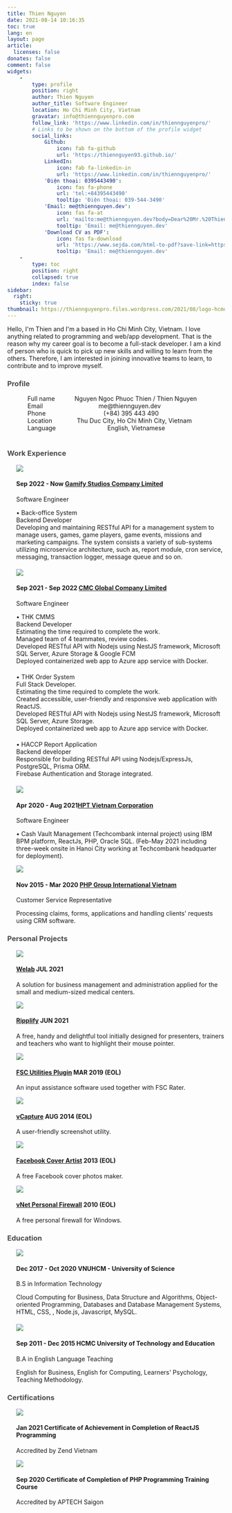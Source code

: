 ```yaml
---
title: Thien Nguyen
date: 2021-08-14 10:16:35
toc: true
lang: en
layout: page
article:
  licenses: false
donates: false
comment: false
widgets:
    - 
        type: profile
        position: right
        author: Thien Nguyen
        author_title: Software Engineer
        location: Ho Chi Minh City, Vietnam
        gravatar: info@thiennguyenpro.com
        follow_link: 'https://www.linkedin.com/in/thiennguyenpro/'
        # Links to be shown on the bottom of the profile widget
        social_links:
            Github:
                icon: fab fa-github
                url: 'https://thiennguyen93.github.io/'
            LinkedIn:
                icon: fab fa-linkedin-in
                url: 'https://www.linkedin.com/in/thiennguyenpro/'
            'Điện thoại: 0395443490':
                icon: fas fa-phone
                url: 'tel:+84395443490'
                tooltip: 'Điện thoại: 039-544-3490'
            'Email: me@thiennguyen.dev':
                icon: fas fa-at
                url: 'mailto:me@thiennguyen.dev?body=Dear%20Mr.%20Thien%20Nguyen%2C%0D%0A'   
                tooltip: 'Email: me@thiennguyen.dev'
            'Download CV as PDF':
                icon: fas fa-download
                url: 'https://www.sejda.com/html-to-pdf?save-link=https://thiennguyen93.github.io/cv&viewportWidth=720&pageSize=A4&pageMargin=20px&pageOrientation=portrait'   
                tooltip: 'Email: me@thiennguyen.dev'
    - 
        type: toc
        position: right
        collapsed: true
        index: false
sidebar:
  right:
    sticky: true
thumbnail: https://thiennguyenpro.files.wordpress.com/2021/08/logo-hcmus.png
---
```

Hello, I'm Thien and I'm a <span id="typed"></span> based in Ho Chi Minh City, Vietnam.
I love anything related to programming and web/app development. That is the reason why my career goal is to become a full-stack developer. I am a kind of person who is quick to pick up new skills and willing to learn from the others. Therefore, I am interested in joining innovative teams to learn, to contribute and to improve myself.

### <span class="tag mr-2 is-info is-size-6"><i class="fas fa-info-circle"></i></span> <span style="color: #4a4a4a;">Profile</span>
<div style="margin-left: 47px; margin-right: 40px; margin-bottom: 40px" >
    <div class="columns is-gapless mb-3">
        <div class="column is-one-fifth"><span class="has-text-weight-bold has-text-grey has-text-grey">Full name</span></div>
        <div class="column"><span class="has-text-grey">Nguyen Ngoc Phuoc Thien / Thien Nguyen</span></div>
    </div>
    <div class="columns is-gapless mb-3">
        <div class="column is-one-fifth"><span class="has-text-weight-bold has-text-grey">Email</span></div>
        <div class="column"><span class="has-text-grey">me@thiennguyen.dev</span></div>
    </div>
    <div class="columns is-gapless mb-3">
        <div class="column is-one-fifth"><span class="has-text-weight-bold has-text-grey">Phone</span></div>
        <div class="column"><span class="has-text-grey">(+84) 395 443 490</span></div>
    </div>
    <div class="columns is-gapless mb-3">
        <div class="column is-one-fifth"><span class="has-text-weight-bold has-text-grey">Location</span></div>
        <div class="column"><span class="has-text-grey">Thu Duc City, Ho Chi Minh City, Vietnam</span></div>
    </div>
    <div class="columns is-gapless mb-3">
        <div class="column is-one-fifth"><span class="has-text-weight-bold has-text-grey">Language</span></div>
        <div class="column"><span class="has-text-grey">English, Vietnamese</span></div>
    </div>
</div>

### <span class="tag mr-2 is-danger is-size-6"><i class="fas fa-briefcase"></i></span> <span style="color: #4a4a4a;">Work Experience</span>
<div class="timeline">
    <article class="media">
        <figure class="media-left" style="margin-left: 0; margin-bottom: 0; margin-right: 1rem">
            <img src="https://thiennguyenpro.files.wordpress.com/2022/09/logo-02-250-x-250-px-white-bg.png?w=64">
        </figure>
        <div>
            <h4 class="is-size-6 is-uppercase"><strong><span class="tag mr-2">Sep 2022 - Now</span> <a href="#" target="_blank">Gamify Studios Company Limited</a></strong></h4>
            <p>Software Engineer</p>
            <p  style="margin-bottom: 20px">
                • Back-office System
                <br />
                Backend Developer
                <br />
                Developing and maintaining RESTful API for a management system to manage users, games, game players, game events, missions and marketing campaigns. The system consists a variety of sub-systems utilizing microservice architecture, such as, report module, cron service, messaging, transaction logger, message queue and so on.<br />
            </p>
        </div>
    </article>
    <article class="media">
        <figure class="media-left" style="margin-left: 0; margin-bottom: 0; margin-right: 1rem">
            <img src="https://thiennguyenpro.files.wordpress.com/2021/08/cmc-global.png?w=64">
        </figure>
        <div>
            <h4 class="is-size-6 is-uppercase"><strong><span class="tag mr-2">Sep 2021 - Sep 2022</span> <a href="https://cmcglobal.com.vn/" target="_blank">CMC Global Company Limited</a></strong></h4>
            <p>Software Engineer</p>
            <p  style="margin-bottom: 20px">
                • THK CMMS
                <br />
                Backend Developer
                <br />
                Estimating the time required to complete the work.
                <br />
                Managed team of 4 teammates, review codes.
                <br />
                Developed RESTful API with Nodejs using NestJS framework, Microsoft SQL Server, Azure Storage & Google FCM
                <br />
                Deployed containerized web app to Azure app service with Docker.
                <br />
            </p>
            <p  style="margin-bottom: 20px">
                • THK Order System
                <br />
                Full Stack Developer.
                <br />
                Estimating the time required to complete the work.
                <br />
                Created accessible, user-friendly and responsive web application with ReactJS.
                <br />
                Developed RESTful API with Nodejs using NestJS framework, Microsoft SQL Server, Azure Storage.
                <br />
                Deployed containerized web app to Azure app service with Docker.
                <br />
            </p>
            <p  style="margin-bottom: 20px">
                • HACCP Report Application
                <br />
                Backend developer
                <br />
                Responsible for building RESTful API using Nodejs/ExpressJs, PostgreSQL, Prisma ORM.
                <br />
                Firebase Authentication and Storage integrated.
            </p>
        </div>
    </article>
    <article class="media">
        <figure class="media-left" style="margin-left: 0; margin-bottom: 0; margin-right: 1rem">
            <img src="https://thiennguyenpro.files.wordpress.com/2020/03/hpt_logo.png?w=64">
        </figure>
        <div>
            <h4 class="is-size-6 is-uppercase"><strong> <span class="tag mr-2">Apr 2020 - Aug 2021</span><span class="has-text-grey-dark"><a href="https://www.hpt.vn/" target="_blank">HPT Vietnam Corporation</a></span></strong></h4>
            <p>Software Engineer</p>
            <p  style="margin-bottom: 10px">• Cash Vault Management (Techcombank internal project) using IBM BPM platform, ReactJs, PHP, Oracle SQL. (Feb-May 2021 including three-week onsite in Hanoi City working at Techcombank headquarter for deployment).
            </p>
        </div>
    </article>
    <article class="media">
        <figure class="media-left" style="margin-left: 0; margin-bottom: 0; margin-right: 1rem">
            <img src="https://thiennguyenpro.files.wordpress.com/2020/03/phpgroupvn_logo-1.png?w=64">
        </figure>
        <div>
            <h4 class="is-size-6 is-uppercase"><strong> <span class="tag mr-2">Nov 2015 - Mar 2020</span> <span class="has-text-grey-dark"><a href="https://www.phpgroupvn.com/" target="_blank">PHP Group International Vietnam</a></span></strong></h4>
            <p>Customer Service Representative</p>
            <p  style="margin-bottom: 20px">Processing claims, forms, applications and handling clients' requests using CRM software.
            </p>
        </div>
    </article>
</div>

### <span class="tag mr-2 is-primary is-size-6"><i class="fa fa-star"></i></span> <span style="color: #4a4a4a;">Personal Projects</span>
<div class="timeline">
    <article class="media">
        <figure class="media-left" style="margin-left: 0; margin-bottom: 0; margin-right: 1rem">
            <img src="https://thiennguyenpro.files.wordpress.com/2021/08/logo.png?w=48">
        </figure>
        <div>
            <h4 class="is-size-6"><strong><span class="has-text-grey-dark"><a href="https://welab-corporation.github.io/" target="_blank">Welab</a></span></strong> <span class="tag mr-2">JUL 2021</span></h4>
            <p>A solution for business management and administration applied for the small and medium-sized medical centers.</p>
        </div>
    </article>
    <article class="media">
        <figure class="media-left" style="margin-left: 0; margin-bottom: 0; margin-right: 1rem">
            <img src="https://thiennguyenpro.files.wordpress.com/2022/08/ripplify-app-icon.png?w=48">
        </figure>
        <div>
            <h4 class="is-size-6"><strong><span class="has-text-grey-dark"><a href="https://ripplify.netlify.app/" target="_blank">Ripplify</a></span></strong> <span class="tag mr-2">JUN 2021</span></h4>
            <p>A free, handy and delightful tool initially designed for presenters, trainers and teachers who want to highlight their mouse pointer.</p>
        </div>
    </article>
    <article class="media">
        <figure class="media-left" style="margin-left: 0; margin-bottom: 0; margin-right: 1rem">
            <img src="https://thiennguyenpro.files.wordpress.com/2022/08/fscup-app-icon.png?w=42">
        </figure>
        <div>
            <h4 class="is-size-6"><strong><span class="has-text-grey-dark"><a href="https://fsc-utilities-plugin.netlify.app/" target="_blank">FSC Utilities Plugin</a></strong> </span><span class="tag mr-2">MAR 2019 (EOL)</span></h4>
            <p>An input assistance software used together with FSC Rater.</p>
        </div>
    </article>
    <article class="media">
        <figure class="media-left" style="margin-left: 0; margin-bottom: 0; margin-right: 1rem">
            <img src="https://thiennguyenpro.files.wordpress.com/2022/08/vcapture-app-icon.png?w=42">
        </figure>
        <div>
            <h4 class="is-size-6"><strong><a href="http://thiennguyenpro.com/vcapture/en/" target="_blank">vCapture</a><span class="has-text-grey-dark"></span></strong> <span class="tag mr-2">AUG 2014 (EOL)</span></h4>
            <p>A user-friendly screenshot utility.</p>
        </div>
    </article>
    <article class="media">
        <figure class="media-left" style="margin-left: 0; margin-bottom: 0; margin-right: 1rem">
            <img src="https://thiennguyenpro.files.wordpress.com/2022/08/facebook-cover-artist-app-icon-1.png?w=42">
        </figure>
        <div>
            <h4 class="is-size-6"><strong><span class="has-text-grey-dark"><a href="https://echip.vietnamnet.vn/thiet-ke-anh-bia-facebook-doc-dao-ket-hop-giua-avatar-va-cover-a20130726231418113-c1079.html" target="_blank">Facebook Cover Artist</a></strong> </span><span class="tag mr-2">2013 (EOL)</span></h4>
            <p>A free Facebook cover photos maker.</p>
        </div>
    </article>
    <article class="media">
        <figure class="media-left" style="margin-left: 0; margin-bottom: 0; margin-right: 1rem">
            <img src="https://thiennguyenpro.files.wordpress.com/2022/08/vnet-personal-firewall-app-icon.png?w=42">
        </figure>
        <div>
            <h4 class="is-size-6"><strong><span class="has-text-grey-dark"><a href="https://thiennguyenpro.files.wordpress.com/2020/05/vnet-personal-firewall-echip-259.jpg" target="_blank">vNet Personal Firewall</a></span></strong> <span class="tag mr-2">2010 (EOL)</span></h4>
            <p>A free personal firewall for Windows.</p>
        </div>
    </article>
</div>

### <span class="tag mr-2 is-success is-size-6"><i class="fas fa-graduation-cap"></i></span> <span style="color: #4a4a4a;">Education</span>
<div class="timeline">
    <article class="media">
        <figure class="media-left" style="margin-left: 0; margin-bottom: 0; margin-right: 1rem">
            <img src="https://thiennguyenpro.files.wordpress.com/2021/08/logo-hcmus.png?w=64">
        </figure>
        <div class="timeline-item">
            <h4 class="is-size-6 is-uppercase"><strong> <span class="tag mr-2">Dec 2017 - Oct 2020</span> <span class="has-text-grey-dark">VNUHCM - University of Science</span></strong></h4>
            <p>B.S in Information Technology</p>
            <p  style="margin-bottom: 20px">Cloud Computing for Business, Data Structure and Algorithms, Object-oriented Programming, Databases and Database Management Systems, HTML, CSS, , Node.js, Javascript, MySQL.</p>
        </div>
    </article>
    <article class="media">
        <figure class="media-left" style="margin-left: 0; margin-bottom: 0; margin-right: 1rem">
            <img src="https://thiennguyenpro.files.wordpress.com/2020/02/logo_spkt_thiennguyenicu.png?w=64">
        </figure>
        <div>
            <h4 class="is-size-6 is-uppercase"><strong> <span class="tag mr-2">Sep 2011 - Dec 2015</span> <span class="has-text-grey-dark">HCMC University of Technology and Education</span></strong></h4>
            <p>B.A in English Language Teaching</p>
            <p  style="margin-bottom: 20px">English for Business, English for Computing, Learners' Psychology, Teaching Methodology.</p>
        </div>
    </article>
</div>

### <span class="tag mr-2 is-primary is-size-6"><i class="fas fa-certificate"></i></span> <span style="color: #4a4a4a;">Certifications</span>
<div class="timeline">
    <article class="media">
        <figure class="media-left" style="margin-left: 0; margin-bottom: 0; margin-right: 1rem">
            <img src="https://thiennguyenpro.files.wordpress.com/2021/08/14-react.png?w=64">
        </figure>
        <div>
            <h4 class="is-size-6"><strong><span class="tag mr-2">Jan 2021</span> <span class="has-text-grey-dark">Certificate of Achievement in Completion of ReactJS Programming</span></strong></h4>
            <p>Accredited by Zend Vietnam</p>
        </div>
    </article>
    <article class="media">
        <figure class="media-left" style="margin-left: 0; margin-bottom: 0; margin-right: 1rem">
            <img src="https://thiennguyenpro.files.wordpress.com/2021/08/logo-laravel-1-1.png?w=64">
        </figure>
        <div>
            <h4 class="is-size-6"><strong><span class="tag mr-2">Sep 2020</span> <span class="has-text-grey-dark">Certificate of Completion of PHP Programming Training Course</span></strong></h4>
            <p>Accredited by APTECH Saigon</p>
        </div>
    </article>
</div>

<style>
h1.title {
    color: #c53030
}
/* h1.title::after {
    color: black;
    content: 'Web Developer';
    font-size: 0.95rem;
    margin-left: 10px;
} */
.timeline {
    margin-left: 1.3rem;
}
.article-meta {
    display: none !important;
}
</style>

<script src="https://cdn.jsdelivr.net/npm/typed.js@2.0.12"></script>
<script>
  var typed = new Typed('#typed', {
    strings: ['<strong>software engineer<strong>^1000','<strong>web developer<strong>^1000','<strong>writer<strong>^1000'],
    typeSpeed: 40,
    loop: true,
    loopCount: Infinity,
  });
</script>

<!-- 
<script src="//www.sejda.com/js/sejda-js-api.min.js"></script>
<script>
    document.addEventListener('DOMContentLoaded', function(e) {
        // const downloadButton = document.querySelectorAll('[title="Download CV as PDF"]');
        // downloadButton[0].
        const downloadButton = $('[title="Download CV as PDF"]').click(function(evt){
            evt.preventDefault();
            SejdaJsApi.htmlToPdf({
            filename: 'out.pdf',
            /* leave blank for one long page */
            pageSize: 'a4',
            publishableKey: 'api_public_d036c2bc241f43babce21452685a8963',
            htmlCode: document.querySelector('html').innerHTML,
            /* url: window.location.href */
            always: function(){
            // PDF download should have started
                }
            });
        });
        // console.log("test123",test);
    // ...
    });

</script> -->
